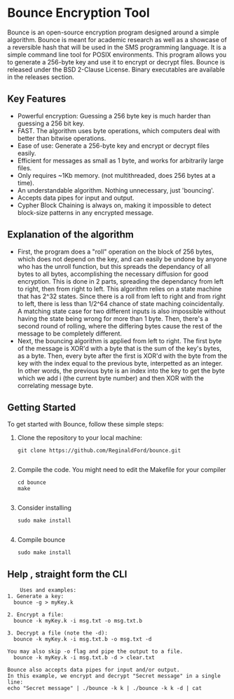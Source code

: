 # Bounce Encryption Tool

Bounce is an open-source encryption program designed around a simple algorithm. Bounce is meant for academic research as well as a showcase of a reversible hash that will be used in the SMS programming language. It is a simple command line tool for POSIX environments. This program allows you to generate a 256-byte key and use it to encrypt or decrypt files. Bounce is released under the BSD 2-Clause License. Binary executables are available in the releases section.

## Key Features

- Powerful encryption: Guessing a 256 byte key is much harder than guessing a 256 bit key. 
- FAST. The algorithm uses byte operations, which computers deal with better than bitwise operations.
- Ease of use: Generate a 256-byte key and encrypt or decrypt files easily.
- Efficient for messages as small as 1 byte, and works for arbitrarily large files.
- Only requires ~1Kb memory. (not multithreaded, does 256 bytes at a time).
- An understandable algorithm. Nothing unnecessary, just 'bouncing'.
- Accepts data pipes for input and output.
- Cypher Block Chaining is always on, making it impossible to detect block-size patterns in any encrypted message.

## Explanation of the algorithm
- First, the program does a "roll" operation on the block of 256 bytes, which does not depend on the key, and can easily be undone by anyone who has the unroll function, but this spreads the dependancy of all bytes to all bytes, accomplishing the necessary diffusion for good encryption. This is done in 2 parts, spreading the dependancy from left to right, then from right to left. This algorithm relies on a state machine that has 2^32 states. Since there is a roll from left to right and from right to left, there is less than 1/2^64 chance of state maching coincidentally. A matching state case for two different inputs is also impossible without having the state being wrong for more than 1 byte. Then, there's a second round of rolling, where the differing bytes cause the rest of the message to be completely different.
- Next, the bouncing algorithm is applied from left to right. The first byte of the message is XOR'd with a byte that is the sum of the key's bytes, as a byte. Then, every byte after the first is XOR'd with the byte from the key with the index equal to the previous byte, interpetted as an integer. In other words, the previous byte is an index into the key to get the byte which we add i (the current byte number) and then XOR with the correlating message byte.

## Getting Started

To get started with Bounce, follow these simple steps:

1. Clone the repository to your local machine:
   ```shell
   git clone https://github.com/ReginaldFord/bounce.git
  
2. Compile the code. You might need to edit the Makefile for your compiler
   ```shell
   cd bounce
   make
  
3. Consider installing
   ```shell
   sudo make install
  
4. Compile bounce
   ```shell
   sudo make install

## Help , straight form the CLI

```shell
    Uses and examples:
1. Generate a key:
  bounce -g > myKey.k

2. Encrypt a file:
  bounce -k myKey.k -i msg.txt -o msg.txt.b

3. Decrypt a file (note the -d):
  bounce -k myKey.k -i msg.txt.b -o msg.txt -d

You may also skip -o flag and pipe the output to a file.
  bounce -k myKey.k -i msg.txt.b -d > clear.txt

Bounce also accepts data pipes for input and/or output.
In this example, we encrypt and decrypt "Secret message" in a single line:
echo "Secret message" | ./bounce -k k | ./bounce -k k -d | cat

